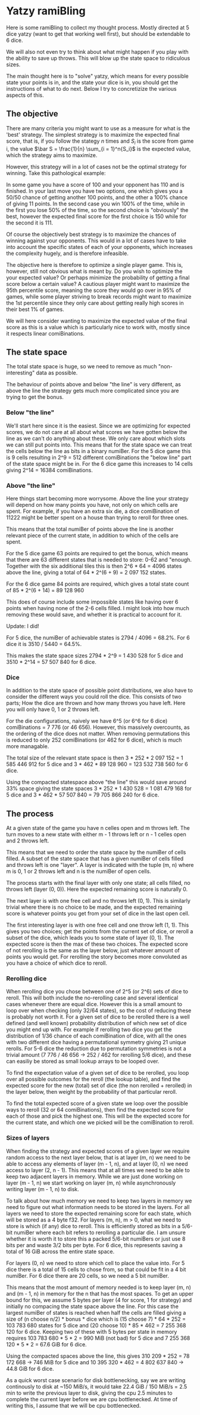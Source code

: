 # Yatzy ramiBling

Here is some ramiBling to collect my thought process. Mostly directed at 5 dice
yatzy (want to get that working well first), but should be extendable to 6 dice.

We will also not even try to think about what might happen if you play with the
ability to save up throws. This will blow up the state space to ridiculous
sizes.

The main thought here is to "solve" yatzy, which means for every possible state
your points is in, and the state your dice is in, you should get the
instructions of what to do next. Below I try to concretizize the various aspects
of this.

## The objective

There are many criteria you might want to use as a measure for what is the
'best' strategy. The simplest strategy is to
maximize the expected final score, that is, if you follow the stategy $n$ times
and $S_i$ is the score from game i, the value
$\bar S = \frac{1}{n} \sum_{i = 1}^n{S_i}$ is the expected value, which the
strategy aims to maximize.

However, this strategy will in a lot of cases not be the optimal strategy for
winning. Take this pathological example:

In some game you have a score of 100 and your opponent has 110 and is finished.
In your last move you have two options, one which gives you a 50/50 chance of
getting another 100 points, and the other a 100% chance of giving 11 points.
In the second case you win 100% of the time, while in the first you lose 50%
of the time, so the second choice is "obviously" the best, however the expected
final score for the first choice is 150 while for the second it is 111.

Of course the objectively best strategy is to maximize the
chances of winning against your opponents. This would in a lot of cases have to
take into account the specific states of each of your opponents, which increases
the complexity hugely, and is therefore infeasible.

The objective here is therefore to optimize a single player game.
This is, however, still not obvious what is meant by. Do you wish to optimize
the your expected value? Or perhaps minimize the probability of getting a final
score below a certain value? A cautious player might want to maximize the 95th
percentile score, meaning the score they would go over in 95% of games, while
some player striving to break records might want to maximize the 1st percentile
since they only care about getting really high scores in their best 1% of games.

We will here consider wanting to maximize the expected value of the final score
as this is a value which is particularly nice to work with, mostly since it
respects linear comiBinations.

## The state space
The total state space is huge, so we need to remove as much "non-interesting"
data as possible.

The behaviour of points above and below "the line" is very different, as
above the line the strategy gets much more complicated since you are trying to
get the bonus.

### Below "the line"

We'll start here since it is the easiest. Since we are optimizing for expected
scores, we do not care at all about what scores we have gotten below the line
as we can't do anything about these. We only care about which slots we can still
put points into. This means that for the state space we can treat
the cells below the line as bits in a binary numiBer. For the 5 dice game this
is 9 cells resulting in 2^9 = 512 different comiBinations the "below line" part
of the state space might be in. For the 6 dice game this increases to 14 cells
giving 2^14 = 16384 comiBinations.

### Above "the line"

Here things start becoming more worrysome. Above the line your strategy will
depend on how many points you have, not only on which cells are spent.
For example, if you have an extra six die, a dice comiBination of 11222 might
be better spent on a house than trying to reroll for three ones.

This means that the total numiBer of points above the line is another relevant
piece of the current state, in addition to which of the cells are spent.

For the 5 dice game 63 points are required to get the bonus, which means that
there are 63 different states that is needed to store: 0-62 and "enough.
Together with the six additional tiles this is then 2^6 * 64 = 4096
states above the line, giving a total of 64 * 2^(6 + 9) = 2 097 152 states.

For the 6 dice game 84 points are required, which gives a total state count of
85 * 2^(6 + 14) = 89 128 960

This does of course include some impossible states like having over 6 points
when having none of the 2-6 cells filled. I might look into how much removing
these would save, and whether it is practical to account for it.

Update: I did!

For 5 dice, the numiBer of achievable states is 2794 / 4096 = 68.2%.
For 6 dice it is 3510 / 5440 = 64.5%.

This makes the state space sizes 2794 * 2^9 = 1 430 528 for 5 dice
and 3510 * 2^14 = 57 507 840 for 6 dice.

### Dice

In addition to the state space of possible point distributions, we also have
to consider the different ways you could roll the dice. This consists of two
parts; How the dice are thrown and how many throws you have left. Here you
will only have 0, 1 or 2 throws left.

For the die configurations, naively we have 6^5 (or 6^6 for 6 dice) comiBinations
= 7 776 (or 46 656). However, this massively overcounts, as the ordering of the
dice does not matter. When removing permutations this is reduced to only 252
comiBinations (or 462 for 6 dice), which is much more managable.

The total size of the relevant state space is then
3 * 252 * 2 097 152 = 1 585 446 912
for 5 dice and
3 * 462 * 89 128 960 = 123 532 738 560
for 6 dice.

Using the compacted statespace above "the line" this
would save around 33% space giving the state spaces
3 * 252 * 1 430 528 = 1 081 479 168
for 5 dice and
3 * 462 * 57 507 840 = 79 705 866 240
for 6 dice.

## The process

At a given state of the game you have n celles open and m throws left.
The turn moves to a new state with either m - 1 throws left
or n - 1 celles open and 2 throws left.

This means that we need to order the state space by the numiBer of cells filled.
A subset of the state space that has a given numiBer of cells filled and
throws left is one "layer". A layer is indicated with the tuple (m, n) where
m is 0, 1 or 2 throws left and n is the numiBer of open cells.

The process starts with the final layer with only one state;
all cells filled, no throws left (layer (0, 0)).
Here the expected remaining score is naturally 0.

The next layer is with one free cell and no throws left (0, 1).
This is similarly trivial where there is no choice to be made,
and the expected remaining score is whatever points you get from your
set of dice in the last open cell.

The first interesting layer is with one free cell and one throw left (1, 1).
This gives you two choices; get the points from the current set of dice, or
reroll a subset of the dice, which leads you to some state of layer (0, 1).
The expected score is then the max of these two choices. The expected score of
not rerolling is the same as the layer below, just whatever amount of points
you would get. For rerolling the story becomes more convoluted as you have a
choice of which dice to reroll.

### Rerolling dice

When rerolling dice you chose between one of 2^5 (or 2^6) sets of dice to
reroll. This will both include the no-rerolling case and several identical
cases whenever there are equal dice. However this is a small amount to
loop over when checking (only 32/64 states), so the cost of reducing these
is probably not worth it. For a given set of dice to be rerolled there is a
well defined (and well known) probability distribution of which new set of
dice you might end up with. For example if rerolling two dice you get the
distribution of 1/36 chance of each comiBination of dice, with all the ones
with two different dice having a permutational symmetry giving 21 unique
rerolls. For 5-6 dice the reduction due to permutation symmetries is not a
trivial amount (7 776 / 46 656 -> 252 / 462 for rerolling 5/6 dice),
and these can easiliy be stored as small lookup arrays to be looped over.

To find the expectation value of a given set of dice to be rerolled, you loop
over all possible outcomes for the reroll (the lookup table), and find
the expected score for the new (total) set of dice (the non rerolled + rerolled)
in the layer below, then weight by the probability of that particular reroll.

To find the total expected score of a given state we loop over the possible
ways to reroll (32 or 64 comiBinations), then find the expected score for each
of those and pick the highest one. This will be the expected score for the
current state, and which one we picked will be the comiBination to reroll.

### Sizes of layers

When finding the strategy and expected scores of a given layer we require random
access to the next layer below, that is at layer (m, n) we need to be able
to access any elements of layer (m - 1, n), and at layer (0, n) we need access
to layer (2, n - 1). This means that at all times we need to be able to keep
two adjacent layers in memory. While we are just done working on layer
(m - 1, n) we start working on layer (m, n) while asynchronously writing layer
(m - 1, n) to disk.

To talk about how much memory we need to keep two layers in memory we need to
figure out what information needs to be stored in the layers. For all layers we
need to store the expected remaining score for each state, which will be stored
as a 4 byte f32. For layers (m, n), m > 0, what we need to store is which
(if any) dice to reroll. This is efficiently stored as bits in a 5/6-bit numiBer
where each bit refers to rerolling a particular die. I am unsure whether it is
worth it to store this a packed 5/6-bit numiBers or just use 8 bits per and waste
3/2 bits per byte. For 6 dice, this represents saving a total of 16 GiB across
the entire state space.

For layers (0, n) we need to store which cell to place the value into. For 5
dice there is a total of 15 cells to chose from, so that could be fit in a
4 bit numiBer. For 6 dice there are 20 cells, so we need a 5 bit numiBer.

This means that the most amount of memory needed is to keep layer (m, n) and
(m - 1, n) in memory for the n that has the most spaces. To get an upper
bound for this, we assume 5 bytes per layer (4 for score, 1 for strategy)
and initially no compacing the state space above the line. For this case
the largest numiBer of states is reached when half the cells are filled
giving a size of (n choose n/2) * bonus * dice which is
(15 choose 7) * 64 * 252 = 103 783 680 states for 5 dice and
(20 choose 10) * 85 * 462 = 7 255 368 120 for 6 dice.
Keeping two of these with 5 bytes per state in memory requires
103 783 680 * 5 * 2 = 990 MiB (not bad) for 5 dice and
7 255 368 120 * 5 * 2 = 67.6 GiB for 6 dice.

Using the compacted spaces above the line, this gives
310 209 * 252 = 78 172 668 -> 746 MiB for 5 dice and
10 395 320 * 462 = 4 802 637 840 -> 44.8 GiB for 6 dice.

As a quick worst case scenario for disk bottlenecking, say we are writing
continously to disk at ~150 MiB/s, it would take 22.4 GiB / 150 MiB/s = 2.5 min
to write the previous layer to disk, giving the cpu 2.5 minutes to complete
the current layer before we are cpu bottlenecked. At time of writing this,
I assume that we will be cpu bottlenecked.
